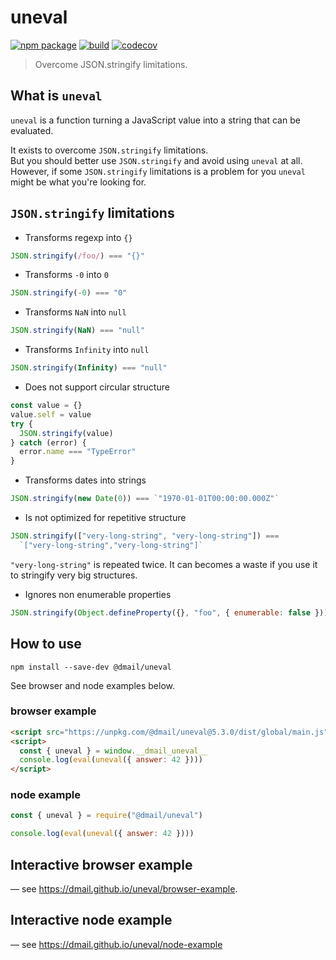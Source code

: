 # uneval

[![npm package](https://img.shields.io/npm/v/@dmail/uneval.svg)](https://www.npmjs.com/package/@dmail/uneval)
[![build](https://travis-ci.com/dmail/uneval.svg?branch=master)](http://travis-ci.com/dmail/uneval)
[![codecov](https://codecov.io/gh/dmail/uneval/branch/master/graph/badge.svg)](https://codecov.io/gh/dmail/uneval)

> Overcome JSON.stringify limitations.

## What is `uneval`

`uneval` is a function turning a JavaScript value into a string that can be evaluated.<br />

It exists to overcome `JSON.stringify` limitations.<br />
But you should better use `JSON.stringify` and avoid using `uneval` at all.<br />
However, if some `JSON.stringify` limitations is a problem for you `uneval` might be what you're looking for.<br />

## `JSON.stringify` limitations

- Transforms regexp into `{}`

```js
JSON.stringify(/foo/) === "{}"
```

- Transforms `-0` into `0`

```js
JSON.stringify(-0) === "0"
```

- Transforms `NaN` into `null`

```js
JSON.stringify(NaN) === "null"
```

- Transforms `Infinity` into `null`

```js
JSON.stringify(Infinity) === "null"
```

- Does not support circular structure

```js
const value = {}
value.self = value
try {
  JSON.stringify(value)
} catch (error) {
  error.name === "TypeError"
}
```

- Transforms dates into strings

```js
JSON.stringify(new Date(0)) === `"1970-01-01T00:00:00.000Z"`
```

- Is not optimized for repetitive structure

```js
JSON.stringify(["very-long-string", "very-long-string"]) ===
  `["very-long-string","very-long-string"]`
```

`"very-long-string"` is repeated twice. It can becomes a waste if you use it to stringify very big structures.

- Ignores non enumerable properties

```js
JSON.stringify(Object.defineProperty({}, "foo", { enumerable: false })) === "{}"
```

## How to use

```shell
npm install --save-dev @dmail/uneval
```

See browser and node examples below.

### browser example

```html
<script src="https://unpkg.com/@dmail/uneval@5.3.0/dist/global/main.js"></script>
<script>
  const { uneval } = window.__dmail_uneval__
  console.log(eval(uneval({ answer: 42 })))
</script>
```

### node example

```js
const { uneval } = require("@dmail/uneval")

console.log(eval(uneval({ answer: 42 })))
```

## Interactive browser example

— see https://dmail.github.io/uneval/browser-example.

## Interactive node example

— see https://dmail.github.io/uneval/node-example
